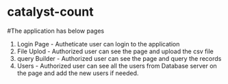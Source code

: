 # catalyst-count
#The application has below pages
1. Login Page - Autheticate user can login to the application
2. File Uplod - Authorized user can see the page and upload the csv file
3. query Builder - Authorized user can see the page and query the records
4. Users - Authorized user can see all the users from Database server on the page and add the new users if needed.
